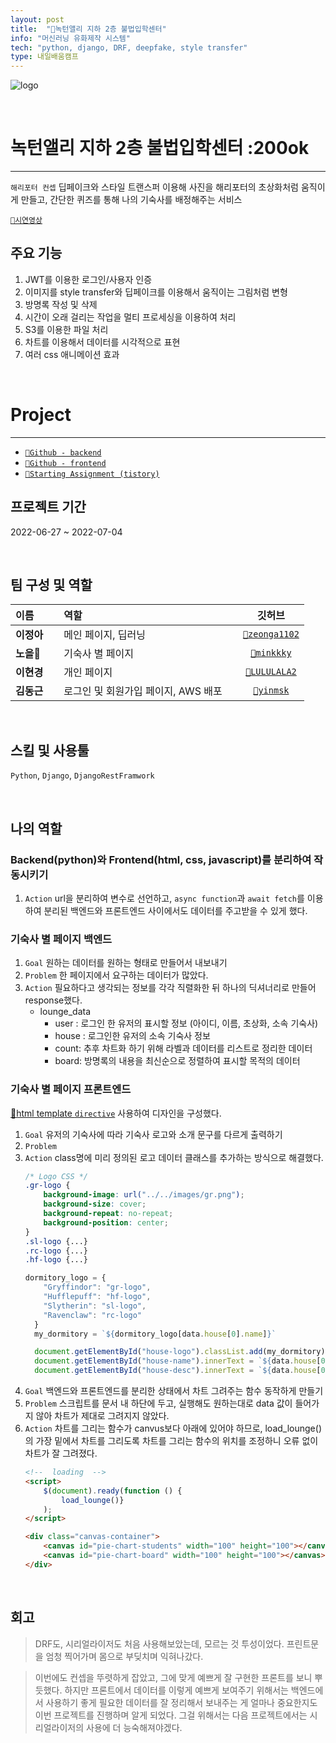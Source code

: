 ```yaml
---
layout: post
title:  "🎩녹턴앨리 지하 2층 불법입학센터"
info: "머신러닝 유화제작 시스템"
tech: "python, django, DRF, deepfake, style transfer"
type: 내일배움캠프
---
```


![logo](https://img1.daumcdn.net/thumb/R1280x0/?scode=mtistory2&fname=https%3A%2F%2Fblog.kakaocdn.net%2Fdn%2F3e6yO%2FbtrKwcahXrg%2FnPo5BEbkMCQ9w2SrVKSec0%2Fimg.png)

<br/>

# 녹턴앨리 지하 2층 불법입학센터 :200ok
---
`해리포터 컨셉`  딥페이크와 스타일 트랜스퍼 이용해 사진을 해리포터의 초상화처럼 움직이게 만들고, 간단한 퀴즈를 통해 나의 기숙사를 배정해주는 서비스

[`🔗시연영상`](https://tv.kakao.com/v/430183114)  

## 주요 기능
1. JWT를 이용한 로그인/사용자 인증
1. 이미지를 style transfer와 딥페이크를 이용해서 움직이는 그림처럼 변형
1. 방명록 작성 및 삭제
1. 시간이 오래 걸리는 작업을 멀티 프로세싱을 이용하여 처리
1. S3를 이용한 파일 처리
1. 차트를 이용해서 데이터를 시각적으로 표현
1. 여러 css 애니메이션 효과

<br/>

# Project
---
* [`🔗Github - backend`](https://github.com/cmjcum/200ok_backend)
* [`🔗Github - frontend`](https://github.com/cmjcum/200ok_frontend)
* [`🔗Starting Assignment (tistory)`](https://cold-charcoal.tistory.com/108)

## 프로젝트 기간
2022-06-27 ~ 2022-07-04

<br/>

## 팀 구성 및 역할

| 이름 | 역할 | 깃허브 |
|:----------|:----------|:----------:|
| **이정아&nbsp;&nbsp;&nbsp;&nbsp;** | 메인 페이지, 딥러닝 | [`🔗zeonga1102`](https://github.com/zeonga1102)|
| **노을🌱** | 기숙사 별 페이지 | [`🔗minkkky`](https://github.com/minkkky) |
| **이현경** | 개인 페이지 | [`🔗LULULALA2`](https://github.com/LULULALA2)|
| **김동근** | 로그인 및 회원가입 페이지, AWS 배포&nbsp;&nbsp;&nbsp;&nbsp; | [`🔗yinmsk`](https://github.com/yinmsk) |

<br/>

## 스킬 및 사용툴
`Python`, `Django`, `DjangoRestFramwork`

<br/>

## 나의 역할
### Backend(python)와 Frontend(html, css, javascript)를 분리하여 작동시키기
1. `Action` url을 분리하여 변수로 선언하고, `async function`과 `await fetch`를 이용하여 분리된 백엔드와 프론트엔드 사이에서도 데이터를 주고받을 수 있게 했다.

### 기숙사 별 페이지 백엔드
1. `Goal` 원하는 데이터를 원하는 형태로 만들어서 내보내기
1. `Problem` 한 페이지에서 요구하는 데이터가 많았다.
1. `Action` 필요하다고 생각되는 정보를 각각 직렬화한 뒤 하나의 딕셔너리로 만들어 response했다.
    * lounge_data
        * user : 로그인 한 유저의 표시할 정보 (아이디, 이름, 초상화, 소속 기숙사)
        * house : 로그인한 유저의 소속 기숙사 정보
        * count: 추후 차트화 하기 위해 라벨과 데이터를 리스트로 정리한 데이터
        * board: 방명록의 내용을 최신순으로 정렬하여 표시할 목적의 데이터

### 기숙사 별 페이지 프론트엔드
[🔗html template `directive`](https://html5up.net/directive) 사용하여 디자인을 구성했다.
1.  `Goal` 유저의 기숙사에 따라 기숙사 로고와 소개 문구를 다르게 출력하기
1. `Problem` 
1. `Action` class명에 미리 정의된 로고 데이터 클래스를 추가하는 방식으로 해결했다.
    ```css
    /* Logo CSS */
    .gr-logo {
        background-image: url("../../images/gr.png");
        background-size: cover;
        background-repeat: no-repeat;
        background-position: center;
    }
    .sl-logo {...}
    .rc-logo {...}
    .hf-logo {...}
    ```
    ```javascript
    dormitory_logo = {
        "Gryffindor": "gr-logo",
        "Hufflepuff": "hf-logo",
        "Slytherin": "sl-logo",
        "Ravenclaw": "rc-logo"
      }
      my_dormitory = `${dormitory_logo[data.house[0].name]}`

      document.getElementById("house-logo").classList.add(my_dormitory);
      document.getElementById("house-name").innerText = `${data.house[0].name}`
      document.getElementById("house-desc").innerText = `${data.house[0].desc}`
      ```
1. `Goal` 백엔드와 프론트엔드를 분리한 상태에서 차트 그려주는 함수 동작하게 만들기
1. `Problem` 스크립트를 문서 내 하단에 두고, 실행해도 원하는대로 data 값이 들어가지 않아 차트가 제대로 그려지지 않았다. 
1. `Action` 차트를 그리는 함수가 canvus보다 아래에 있어야 하므로, load_lounge()의 가장 밑에서 차트를 그리도록 차트를 그리는 함수의 위치를 조정하니 오류 없이 차트가 잘 그려졌다.
    ```html
    <!--  loading  -->
    <script>
        $(document).ready(function () {
            load_lounge()}
        );
    </script>

    <div class="canvas-container">
        <canvas id="pie-chart-students" width="100" height="100"></canvas>
        <canvas id="pie-chart-board" width="100" height="100"></canvas>
    </div>
    ```

<br/>

## 회고
>DRF도, 시리얼라이저도 처음 사용해보았는데, 모르는 것 투성이었다. 프린트문을 엄청 찍어가며 몸으로 부딪치며 익혀나갔다.

>이번에도 컨셉을 뚜렷하게 잡았고, 그에 맞게 예쁘게 잘 구현한 프론트를 보니 뿌듯했다. 하지만 프론트에서 데이터를 이렇게 예쁘게 보여주기 위해서는 백엔드에서 사용하기 좋게 필요한 데이터를 잘 정리해서 보내주는 게 얼마나 중요한지도 이번 프로젝트를 진행하며 알게 되었다. 그걸 위해서는 다음 프로젝트에서는 시리얼라이저의 사용에 더 능숙해져야겠다.